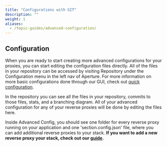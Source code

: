 ```yaml
---
title: "Configurations with GIT"
description: ""
weight: 1
aliases:
  - /topic-guides/advanced-configuration/
---
```


## Configuration

When you are ready to start creating more advanced configurations for your proxies, you can start editing the configuration files directly. All of the files in your repository can be accessed by visiting Repository under the Configuration menu in the left nav of Aperture. For more information on more basic configurations done through our GUI, check out [quick configuration](/docs/topic-guides/basic-configuration).

In the repository you can see all the files in your repository, commits to those files, stats, and a branching diagram. All of your advanced configuration for any of your reverse proxies will be done by editing the files here.

Inside Advanced Config, you should see one folder for every reverse proxy running on your application and one 'section.config.json' file, where you can add additional reverse proxies to your stack. **If you want to add a new reverse proxy your stack, check out our [guide](/docs/how-to/install-a-new-proxy).**
